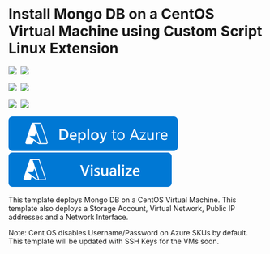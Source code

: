 # Install Mongo DB on a CentOS Virtual Machine using Custom Script Linux Extension

<IMG SRC="https://azurequickstartsservice.blob.core.windows.net/badges/mongodb-on-centos/PublicLastTestDate.svg" />&nbsp;
<IMG SRC="https://azurequickstartsservice.blob.core.windows.net/badges/mongodb-on-centos/PublicDeployment.svg" />&nbsp;

<IMG SRC="https://azurequickstartsservice.blob.core.windows.net/badges/mongodb-on-centos/FairfaxLastTestDate.svg" />&nbsp;
<IMG SRC="https://azurequickstartsservice.blob.core.windows.net/badges/mongodb-on-centos/FairfaxDeployment.svg" />&nbsp;

<IMG SRC="https://azurequickstartsservice.blob.core.windows.net/badges/mongodb-on-centos/BestPracticeResult.svg" />&nbsp;
<IMG SRC="https://azurequickstartsservice.blob.core.windows.net/badges/mongodb-on-centos/CredScanResult.svg" />&nbsp;

<a href="https://portal.azure.com/#create/Microsoft.Template/uri/https%3A%2F%2Fraw.githubusercontent.com%2FAzure%2Fazure-quickstart-templates%2Fmaster%2Fmongodb-on-centos%2Fazuredeploy.json" target="_blank">
    <img src="https://raw.githubusercontent.com/Azure/azure-quickstart-templates/master/1-CONTRIBUTION-GUIDE/images/deploytoazure.svg"/>
</a>
<a href="http://armviz.io/#/?load=https%3A%2F%2Fraw.githubusercontent.com%2FAzure%2Fazure-quickstart-templates%2Fmaster%2Fmongodb-on-centos%2Fazuredeploy.json" target="_blank">
    <img src="https://raw.githubusercontent.com/Azure/azure-quickstart-templates/master/1-CONTRIBUTION-GUIDE/images/visualizebutton.svg"/>
</a>

This template deploys Mongo DB on a CentOS Virtual Machine. This template also deploys a Storage Account, Virtual Network, Public IP addresses and a Network Interface.

Note: Cent OS disables Username/Password on Azure SKUs by default. This template will be updated with SSH Keys for the VMs soon.

